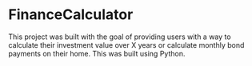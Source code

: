 # FinanceCalculator
This project was built with the goal of providing users with a way to calculate their investment value over X years or calculate monthly bond payments on their home. This was built using Python. 
